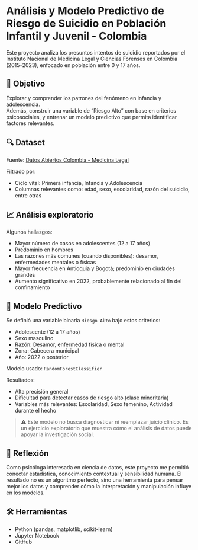 # Análisis y Modelo Predictivo de Riesgo de Suicidio en Población Infantil y Juvenil - Colombia

Este proyecto analiza los presuntos intentos de suicidio reportados por el Instituto Nacional de Medicina Legal y Ciencias Forenses en Colombia (2015–2023), enfocado en población entre 0 y 17 años.

## 🎯 Objetivo

Explorar y comprender los patrones del fenómeno en infancia y adolescencia.  
Además, construir una variable de “Riesgo Alto” con base en criterios psicosociales, y entrenar un modelo predictivo que permita identificar factores relevantes.

## 🔍 Dataset

Fuente: [Datos Abiertos Colombia - Medicina Legal](https://www.datos.gov.co)

Filtrado por:
- Ciclo vital: Primera infancia, Infancia y Adolescencia
- Columnas relevantes como: edad, sexo, escolaridad, razón del suicidio, entre otras

## 📈 Análisis exploratorio

Algunos hallazgos:
- Mayor número de casos en adolescentes (12 a 17 años)
- Predominio en hombres
- Las razones más comunes (cuando disponibles): desamor, enfermedades mentales o físicas
- Mayor frecuencia en Antioquia y Bogotá; predominio en ciudades grandes
- Aumento significativo en 2022, probablemente relacionado al fin del confinamiento

## 🤖 Modelo Predictivo

Se definió una variable binaria `Riesgo Alto` bajo estos criterios:
- Adolescente (12 a 17 años)
- Sexo masculino
- Razón: Desamor, enfermedad física o mental
- Zona: Cabecera municipal
- Año: 2022 o posterior

Modelo usado: `RandomForestClassifier`

Resultados:
- Alta precisión general
- Dificultad para detectar casos de riesgo alto (clase minoritaria)
- Variables más relevantes: Escolaridad, Sexo femenino, Actividad durante el hecho

> ⚠️ Este modelo no busca diagnosticar ni reemplazar juicio clínico. Es un ejercicio exploratorio que muestra cómo el análisis de datos puede apoyar la investigación social.

## 🧠 Reflexión

Como psicóloga interesada en ciencia de datos, este proyecto me permitió conectar estadística, conocimiento contextual y sensibilidad humana. El resultado no es un algoritmo perfecto, sino una herramienta para pensar mejor los datos y comprender cómo la interpretación y manipulación influye en los modelos.

## 🛠️ Herramientas

- Python (pandas, matplotlib, scikit-learn)
- Jupyter Notebook
- GitHub
